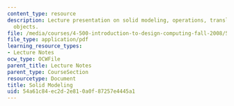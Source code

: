 ```yaml
---
content_type: resource
description: Lecture presentation on solid modeling, operations, translations, and
  objects.
file: /media/courses/4-500-introduction-to-design-computing-fall-2008/54a61c84ec2d2e810a0f87257e4445a1_lec2b.pdf
file_type: application/pdf
learning_resource_types:
- Lecture Notes
ocw_type: OCWFile
parent_title: Lecture Notes
parent_type: CourseSection
resourcetype: Document
title: Solid Modeling
uid: 54a61c84-ec2d-2e81-0a0f-87257e4445a1
---
```

